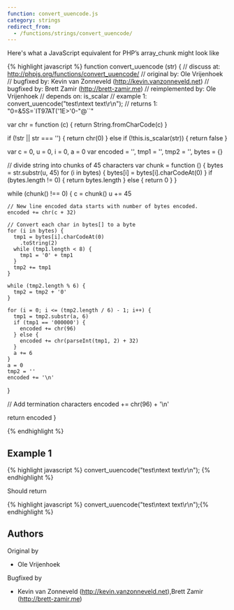 ```yaml
---
function: convert_uuencode.js
category: strings
redirect_from:
  - /functions/strings/convert_uuencode/
---
```


<!-- WARNING! This file is auto generated by `npm run web:inject`, do not edit by hand -->

Here's what a JavaScript equivalent for PHP’s array_chunk might look like

{% highlight javascript %}
function convert_uuencode (str) {
  //       discuss at: http://phpjs.org/functions/convert_uuencode/
  //      original by: Ole Vrijenhoek
  //      bugfixed by: Kevin van Zonneveld (http://kevin.vanzonneveld.net)
  //      bugfixed by: Brett Zamir (http://brett-zamir.me)
  // reimplemented by: Ole Vrijenhoek
  //       depends on: is_scalar
  //        example 1: convert_uuencode("test\ntext text\r\n");
  //        returns 1: "0=&5S=`IT97AT('1E>'0-\"@``"

  var chr = function (c) {
    return String.fromCharCode(c)
  }

  if (!str || str === '') {
    return chr(0)
  } else if (!this.is_scalar(str)) {
    return false
  }

  var c = 0,
    u = 0,
    i = 0,
    a = 0
  var encoded = '',
    tmp1 = '',
    tmp2 = '',
    bytes = {}

  // divide string into chunks of 45 characters
  var chunk = function () {
    bytes = str.substr(u, 45)
    for (i in bytes) {
      bytes[i] = bytes[i].charCodeAt(0)
    }
    if (bytes.length != 0) {
      return bytes.length
    } else {
      return 0
    }
  }

  while (chunk() !== 0) {
    c = chunk()
    u += 45

    // New line encoded data starts with number of bytes encoded.
    encoded += chr(c + 32)

    // Convert each char in bytes[] to a byte
    for (i in bytes) {
      tmp1 = bytes[i].charCodeAt(0)
        .toString(2)
      while (tmp1.length < 8) {
        tmp1 = '0' + tmp1
      }
      tmp2 += tmp1
    }

    while (tmp2.length % 6) {
      tmp2 = tmp2 + '0'
    }

    for (i = 0; i <= (tmp2.length / 6) - 1; i++) {
      tmp1 = tmp2.substr(a, 6)
      if (tmp1 == '000000') {
        encoded += chr(96)
      } else {
        encoded += chr(parseInt(tmp1, 2) + 32)
      }
      a += 6
    }
    a = 0
    tmp2 = ''
    encoded += '\n'
  }

  // Add termination characters
  encoded += chr(96) + '\n'

  return encoded
}

{% endhighlight %}

## Example 1

{% highlight javascript %}
convert_uuencode("test\ntext text\r\n");
{% endhighlight %}

Should return

{% highlight javascript %}
convert_uuencode("test\ntext text\r\n");{% endhighlight %}


## Authors


Original by

- Ole Vrijenhoek


Bugfixed by

- Kevin van Zonneveld (http://kevin.vanzonneveld.net),Brett Zamir (http://brett-zamir.me)

